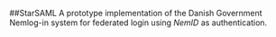 ##StarSAML
A prototype implementation of the Danish Government Nemlog-in system for federated login using *NemID* as authentication.